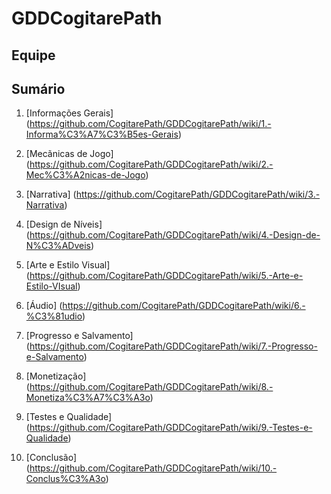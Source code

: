 # GDDCogitarePath

## Equipe



## Sumário

1. [Informações Gerais] (https://github.com/CogitarePath/GDDCogitarePath/wiki/1.-Informa%C3%A7%C3%B5es-Gerais) <br>

2. [Mecãnicas de Jogo] (https://github.com/CogitarePath/GDDCogitarePath/wiki/2.-Mec%C3%A2nicas-de-Jogo) <br>

3. [Narrativa] (https://github.com/CogitarePath/GDDCogitarePath/wiki/3.-Narrativa) <br>

4. [Design de Níveis] (https://github.com/CogitarePath/GDDCogitarePath/wiki/4.-Design-de-N%C3%ADveis) <br>

5. [Arte e Estilo Visual] (https://github.com/CogitarePath/GDDCogitarePath/wiki/5.-Arte-e-Estilo-VIsual) <br>

6. [Áudio] (https://github.com/CogitarePath/GDDCogitarePath/wiki/6.-%C3%81udio)

7. [Progresso e Salvamento] (https://github.com/CogitarePath/GDDCogitarePath/wiki/7.-Progresso-e-Salvamento)

8. [Monetização] (https://github.com/CogitarePath/GDDCogitarePath/wiki/8.-Monetiza%C3%A7%C3%A3o)

9. [Testes e Qualidade] (https://github.com/CogitarePath/GDDCogitarePath/wiki/9.-Testes-e-Qualidade)

10. [Conclusão] (https://github.com/CogitarePath/GDDCogitarePath/wiki/10.-Conclus%C3%A3o)
